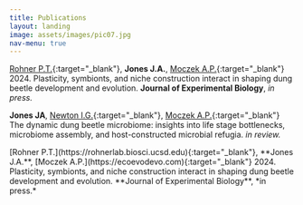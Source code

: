 ```yaml
---
title: Publications
layout: landing
image: assets/images/pic07.jpg
nav-menu: true
---
```


<!-- Main -->
<div id="main">

<!-- One -->
[Rohner P.T.](https://rohnerlab.biosci.ucsd.edu){:target="_blank"}, **Jones J.A.**, [Moczek A.P.](https://ecoevodevo.com){:target="_blank"} 2024. Plasticity, symbionts, and niche construction interact in shaping dung beetle development and evolution. <b>Journal of Experimental Biology</b>, <i>in press.</i>  
<!-- Two -->
**Jones JA**, [Newton I.G.](https://discogenome.wordpress.com){:target="_blank"}, [Moczek A.P.](https://ecoevodevo.com){:target="_blank"} The dynamic dung beetle microbiome: insights into life stage bottlenecks, microbiome assembly, and host-constructed microbial refugia. <i>in review.</i>
<div> 

<!-- Three -->
<div>
<section id="two" class="spotlights">
	<section>
		<div class="content">
			<div class="inner">
				[Rohner P.T.](https://rohnerlab.biosci.ucsd.edu){:target="_blank"}, **Jones J.A.**, [Moczek A.P.](https://ecoevodevo.com){:target="_blank"} 2024. Plasticity, symbionts, and niche construction interact in shaping dung beetle development and evolution. **Journal of Experimental Biology**, *in press.*
			</div>
		</div>
	</section>	
</section>


